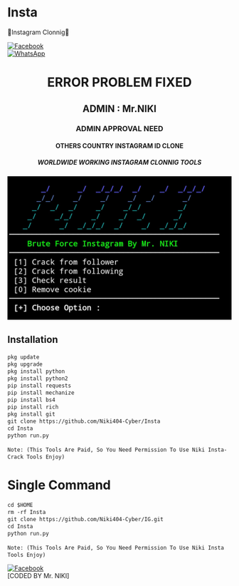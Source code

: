 # Insta
🎉Instagram Clonnig🌸

<b></b> [![Facebook](https://img.shields.io/badge/Facebook-Mr.NIKI-blue?style=flat-square&logo=facebook)](https://www.facebook.com/ok.tata.good.bye.gaya)<br> [![WhatsApp](https://img.shields.io/badge/WhatsApp-Mr.NIKI-blue?style=flat-square&logo=WhatsApp)](https://chat.whatsapp.com/IulgtTY1ao6HeowtyCFEGJ)

<h1 align="center"> ERROR PROBLEM FIXED </h1>

<h2 align="center"> ADMIN : Mr.NIKI</h2>

<h3 align="center"> ADMIN APPROVAL NEED</h3>

<h4 align="center"> OTHERS COUNTRY INSTAGRAM ID CLONE</h4>

<h5 align="center"> WORLDWIDE WORKING INSTAGRAM CLONNIG TOOLS</h5>

![20200808_160757](https://github.com/Niki404-Cyber/IG/blob/main/Screenshot_20230603_021944.jpg)

## <b>Installation</b>

```
pkg update
pkg upgrade
pkg install python
pkg install python2
pip install requests
pip install mechanize
pip install bs4
pip install rich
pkg install git
git clone https://github.com/Niki404-Cyber/Insta
cd Insta
python run.py

Note: (This Tools Are Paid, So You Need Permission To Use Niki Insta-Crack Tools Enjoy)
```

# Single Command 

```
cd $HOME
rm -rf Insta
git clone https://github.com/Niki404-Cyber/IG.git
cd Insta
python run.py

Note: (This Tools Are Paid, So You Need Permission To Use Niki Insta Tools Enjoy)

```

[![Facebook](https://img.shields.io/badge/Facebook-Mr.NIKI-blue?style=flat-square&logo=facebook)](https://www.facebook.com/ok.tata.good.bye.gaya)</br>
[CODED BY Mr. NIKI]


